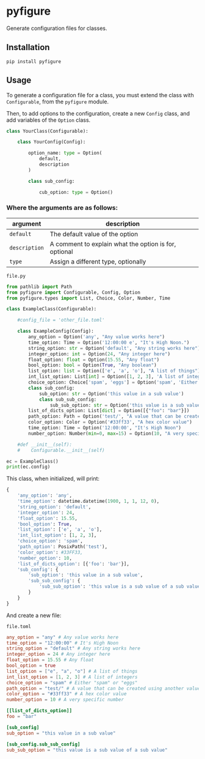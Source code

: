 # pyfigure

Generate configuration files for classes.

## Installation

`pip install pyfigure`

## Usage

To generate a configuration file for a class, you must extend the class with `Configurable`, from the `pyfigure` module.

Then, to add options to the configuration, create a new `Config` class, and add variables of the `Option` class.

```py
class YourClass(Configurable):

    class YourConfig(Config):

        option_name: type = Option(
            default,
            description
        )

        class sub_config:

            cub_option: type = Option()
```

### Where the arguments are as follows:

|argument|description
|-|-
`default`|The default value of the option
`description`|A comment to explain what the option is for, optional
`type`|Assign a different type, optionally

`file.py`
```py
from pathlib import Path
from pyfigure import Configurable, Config, Option
from pyfigure.types import List, Choice, Color, Number, Time

class ExampleClass(Configurable):

    #config_file = 'other_file.toml'

    class ExampleConfig(Config):
        any_option = Option('any', "Any value works here")
        time_option: Time = Option('12:00:00 e', "It's High Noon.")
        string_option: str = Option('default', "Any string works here")
        integer_option: int = Option(24, "Any integer here")
        float_option: float = Option(15.55, "Any float")
        bool_option: bool = Option(True, "Any boolean")
        list_option: list = Option(['e', 'a', 'o'], "A list of things")
        int_list_option: List[int] = Option([1, 2, 3], 'A list of integers')
        choice_option: Choice['spam', 'eggs'] = Option('spam', 'Either "spam" or "eggs"')
        class sub_config:
            sub_option: str = Option('this value in a sub value')
            class sub_sub_config:
                sub_sub_option: str = Option('this value is a sub value of a sub value')
        list_of_dicts_option: List[dict] = Option([{"foo": "bar"}])
        path_option: Path = Option('test/', "A value that can be created using another value")
        color_option: Color = Option('#33ff33', "A hex color value")
        time_option: Time = Option('12:00:00', "It's High Noon")
        number_option: Number(min=0, max=15) = Option(10, "A very specific number")

    #def __init__(self):
    #    Configurable.__init__(self)

ec = ExampleClass()
print(ec.config)
```

This class, when initialized, will print:

```py
{
	'any_option': 'any',
	'time_option': datetime.datetime(1900, 1, 1, 12, 0),
	'string_option': 'default',
	'integer_option': 24,
	'float_option': 15.55,
	'bool_option': True,
	'list_option': ['e', 'a', 'o'],
	'int_list_option': [1, 2, 3],
	'choice_option': 'spam',
	'path_option': PosixPath('test'),
	'color_option': #33FF33,
	'number_option': 10,
	'list_of_dicts_option': [{'foo': 'bar'}],
	'sub_config': {
	    'sub_option': 'this value in a sub value',
	    'sub_sub_config': {
		    'sub_sub_option': 'this value is a sub value of a sub value'
		}
	}
}
```

And create a new file:

`file.toml`
```toml
any_option = "any" # Any value works here
time_option = "12:00:00" # It's High Noon
string_option = "default" # Any string works here
integer_option = 24 # Any integer here
float_option = 15.55 # Any float
bool_option = true
list_option = ["e", "a", "o"] # A list of things
int_list_option = [1, 2, 3] # A list of integers
choice_option = "spam" # Either "spam" or "eggs"
path_option = "test/" # A value that can be created using another value
color_option = "#33ff33" # A hex color value
number_option = 10 # A very specific number

[[list_of_dicts_option]]
foo = "bar"

[sub_config]
sub_option = "this value in a sub value"

[sub_config.sub_sub_config]
sub_sub_option = "this value is a sub value of a sub value"

```
